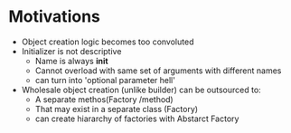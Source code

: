 # Motivations
- Object creation logic becomes too convoluted
- Initializer is not descriptive
    - Name is always __init__
    - Cannot overload with same set of arguments with different names
    - can turn into 'optional parameter hell'
- Wholesale object creation (unlike builder) can be outsourced to:
    - A separate methos(Factory /method)
    - That may exist in a separate class (Factory)
    - can create hiararchy of factories with Abstarct Factory